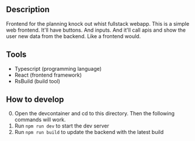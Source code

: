 ## Description

Frontend for the planning knock out whist fullstack webapp.
This is a simple web frontend. It'll have buttons. And inputs. And it'll call apis and show the user new data from the backend.
Like a frontend would.

## Tools

- Typescript (programming language)
- React (frontend framework)
- RsBuild (build tool)

## How to develop

0. Open the devcontainer and cd to this directory. Then the following commands will work.
1. Run `npm run dev` to start the dev server
2. Run `npm run build` to update the backend with the latest build
